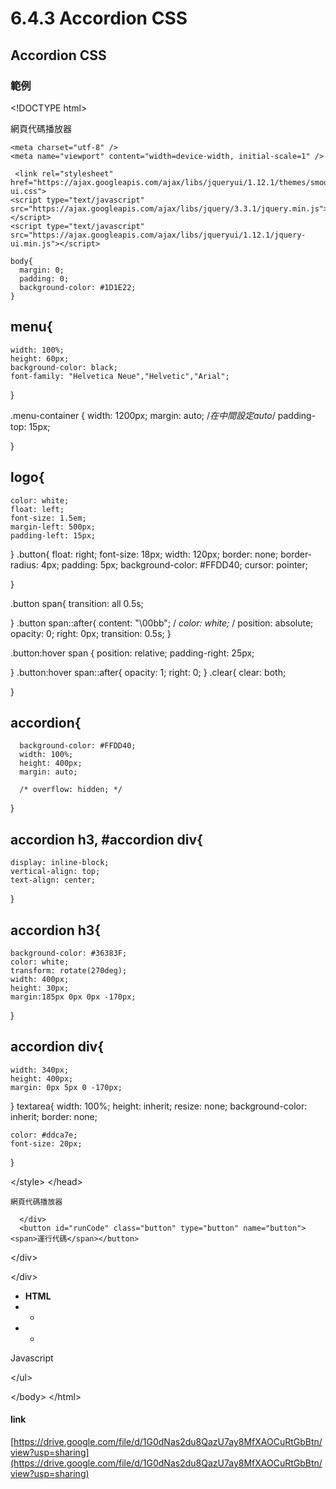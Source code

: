 # 6.4.3 Accordion CSS

## Accordion CSS

### 範例

&lt;!DOCTYPE html&gt;

 網頁代碼播放器

```text
<meta charset="utf-8" />
<meta name="viewport" content="width=device-width, initial-scale=1" />

 <link rel="stylesheet" href="https://ajax.googleapis.com/ajax/libs/jqueryui/1.12.1/themes/smoothness/jquery-ui.css">
<script type="text/javascript" src="https://ajax.googleapis.com/ajax/libs/jquery/3.3.1/jquery.min.js"></script>
<script type="text/javascript" src="https://ajax.googleapis.com/ajax/libs/jqueryui/1.12.1/jquery-ui.min.js"></script>
```

```text
body{
  margin: 0;
  padding: 0;
  background-color: #1D1E22;
}
```

## menu{

```text
width: 100%;
height: 60px;
background-color: black;
font-family: "Helvetica Neue","Helvetic","Arial";
```

}

.menu-container { width: 1200px; margin: auto; /_在中間設定auto_/ padding-top: 15px;

}

## logo{

```text
color: white;
float: left;
font-size: 1.5em;
margin-left: 500px;
padding-left: 15px;
```

} .button{ float: right; font-size: 18px; width: 120px; border: none; border-radius: 4px; padding: 5px; background-color: \#FFDD40; cursor: pointer;

}

.button span{ transition: all 0.5s;

} .button span::after{ content: "\00bb"; / _color: white;_ / position: absolute; opacity: 0; right: 0px; transition: 0.5s; }

.button:hover span { position: relative; padding-right: 25px;

} .button:hover span::after{ opacity: 1; right: 0; } .clear{ clear: both;

}

## accordion{

```text
  background-color: #FFDD40;
  width: 100%;
  height: 400px;
  margin: auto;

  /* overflow: hidden; */
```

}

## accordion h3, \#accordion div{

```text
display: inline-block;
vertical-align: top;
text-align: center;
```

}

## accordion h3{

```text
background-color: #36383F;
color: white;
transform: rotate(270deg);
width: 400px;
height: 30px;
margin:185px 0px 0px -170px;
```

}

## accordion div{

```text
width: 340px;
height: 400px;
margin: 0px 5px 0 -170px;
```

} textarea{ width: 100%; height: inherit; resize: none; background-color: inherit; border: none;

```text
color: #ddca7e;
font-size: 20px;
```

}

&lt;/style&gt; &lt;/head&gt;

    網頁代碼播放器

```text
  </div>
  <button id="runCode" class="button" type="button" name="button"><span>運行代碼</span></button>
```

&lt;/div&gt;

&lt;/div&gt;

* **HTML**
* *   
* * 

Javascript

&lt;/ul&gt;

&lt;/body&gt; &lt;/html&gt;

#### link

[https://drive.google.com/file/d/1G0dNas2du8QazU7ay8MfXAOCuRtGbBtn/view?usp=sharing](https://drive.google.com/file/d/1G0dNas2du8QazU7ay8MfXAOCuRtGbBtn/view?usp=sharing)


